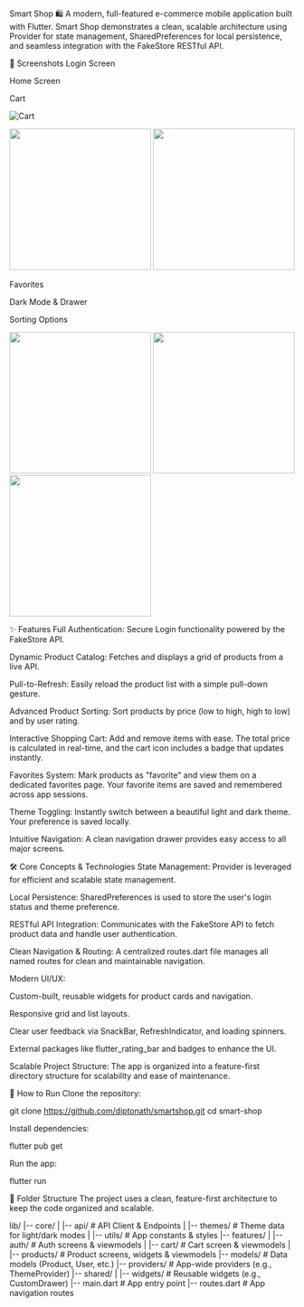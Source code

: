 Smart Shop 🛍️
A modern, full-featured e-commerce mobile application built with Flutter. Smart Shop demonstrates a clean, scalable architecture using Provider for state management, SharedPreferences for local persistence, and seamless integration with the FakeStore RESTful API.

📸 Screenshots
Login Screen

Home Screen

Cart

![Cart](screenshots/light2.jpeg)

<img src="https://i.ibb.co/8Dq0c9h/Screenshot-2025-07-20-011653.png" width="250">

<img src="https://i.ibb.co/D8dYh0N/Screenshot-2025-07-20-012539.png" width="250">

Favorites

Dark Mode & Drawer

Sorting Options

<img src="https://i.ibb.co/hZ2vj5Y/Screenshot-2025-07-20-012736.png" width="250">

<img src="https://i.ibb.co/zX04TjH/Screenshot-2025-07-20-012701.png" width="250">

<img src="https://i.ibb.co/yQdK0Mh/Screenshot-2025-07-20-012620.png" width="250">

✨ Features
Full Authentication: Secure Login functionality powered by the FakeStore API.

Dynamic Product Catalog: Fetches and displays a grid of products from a live API.

Pull-to-Refresh: Easily reload the product list with a simple pull-down gesture.

Advanced Product Sorting: Sort products by price (low to high, high to low) and by user rating.

Interactive Shopping Cart: Add and remove items with ease. The total price is calculated in real-time, and the cart icon includes a badge that updates instantly.

Favorites System: Mark products as "favorite" and view them on a dedicated favorites page. Your favorite items are saved and remembered across app sessions.

Theme Toggling: Instantly switch between a beautiful light and dark theme. Your preference is saved locally.

Intuitive Navigation: A clean navigation drawer provides easy access to all major screens.

🛠️ Core Concepts & Technologies
State Management: Provider is leveraged for efficient and scalable state management.

Local Persistence: SharedPreferences is used to store the user's login status and theme preference.

RESTful API Integration: Communicates with the FakeStore API to fetch product data and handle user authentication.

Clean Navigation & Routing: A centralized routes.dart file manages all named routes for clean and maintainable navigation.

Modern UI/UX:

Custom-built, reusable widgets for product cards and navigation.

Responsive grid and list layouts.

Clear user feedback via SnackBar, RefreshIndicator, and loading spinners.

External packages like flutter_rating_bar and badges to enhance the UI.

Scalable Project Structure: The app is organized into a feature-first directory structure for scalability and ease of maintenance.

🚀 How to Run
Clone the repository:

git clone https://github.com/diptonath/smartshop.git
cd smart-shop

Install dependencies:

flutter pub get

Run the app:

flutter run

📁 Folder Structure
The project uses a clean, feature-first architecture to keep the code organized and scalable.

lib/
|-- core/
|   |-- api/                # API Client & Endpoints
|   |-- themes/             # Theme data for light/dark modes
|   |-- utils/              # App constants & styles
|-- features/
|   |-- auth/               # Auth screens & viewmodels
|   |-- cart/               # Cart screen & viewmodels
|   |-- products/           # Product screens, widgets & viewmodels
|-- models/                 # Data models (Product, User, etc.)
|-- providers/              # App-wide providers (e.g., ThemeProvider)
|-- shared/
|   |-- widgets/            # Reusable widgets (e.g., CustomDrawer)
|-- main.dart               # App entry point
|-- routes.dart             # App navigation routes
